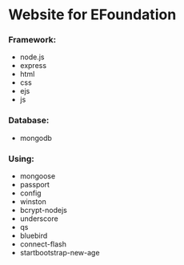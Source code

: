 # Website for EFoundation

### Framework: 
* node.js 
* express 
* html 
* css 
* ejs 
* js

### Database: 
* mongodb

### Using: 
* mongoose 
* passport 
* config 
* winston 
* bcrypt-nodejs 
* underscore 
* qs 
* bluebird 
* connect-flash 
* startbootstrap-new-age
